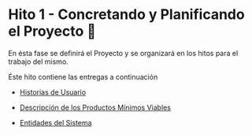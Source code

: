 # Hito 1 - Concretando y Planificando el Proyecto 🧠

En ésta fase se definirá el Proyecto y se organizará en los hitos para el trabajo del mismo. 

Éste hito contiene las entregas a continuación

+ [Historias de Usuario](https://github.com/dalkisbustos/Proyecto_Final/blob/main/Docs/Hito%201/Historias_Usuario.md)

+ [Descripción de los Productos Mínimos Viables](https://github.com/dalkisbustos/Proyecto_Final/blob/main/Docs/Hito%201/Productos_min_viables.md)

 + [Entidades del Sistema](https://github.com/dalkisbustos/Proyecto_Final/blob/main/Docs/Hito%201/Entidades_sistema.md)
